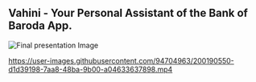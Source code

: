 ## Vahini - Your Personal Assistant of the Bank of Baroda App.


![Final presentation Image](https://user-images.githubusercontent.com/94704963/200188230-51804ea6-a29d-4463-b1ea-55c248296e97.png)




https://user-images.githubusercontent.com/94704963/200190550-d1d39198-7aa8-48ba-9b00-a04633637898.mp4

